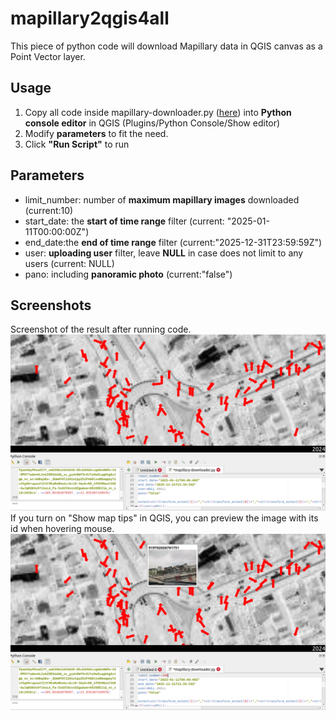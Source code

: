 # mapillary2qgis4all

This piece of python code will download Mapillary data in QGIS canvas as a Point Vector layer.

## Usage

1. Copy all code inside mapillary-downloader.py ([here](https://raw.githubusercontent.com/kaheetonaa/mapillary2qgis4all/refs/heads/main/mapillary-downloader.py)) into **Python console editor** in QGIS (Plugins/Python Console/Show editor)
2. Modify **parameters** to fit the need.
3. Click **"Run Script"** to run

## Parameters

* limit_number: number of **maximum mapillary images** downloaded (current:10)
* start_date: the **start of time range** filter (current: "2025-01-11T00:00:00Z")
* end_date:the **end of time range** filter (current:"2025-12-31T23:59:59Z")
* user: **uploading user** filter, leave **NULL** in case does not limit to any users (current: NULL)
* pano: including **panoramic photo** (current:"false")

## Screenshots
Screenshot of the result after running code.
![Screenshot of the code result](https://github.com/kaheetonaa/mapillary2qgis4all/blob/main/img/screenshot.png?raw=true "Screenshot of the code result")
If you turn on "Show map tips" in QGIS, you can preview the image with its id when hovering mouse.
![Hover with preview](https://raw.githubusercontent.com/kaheetonaa/mapillary2qgis4all/refs/heads/main/img/hover.png "Hover with preview")